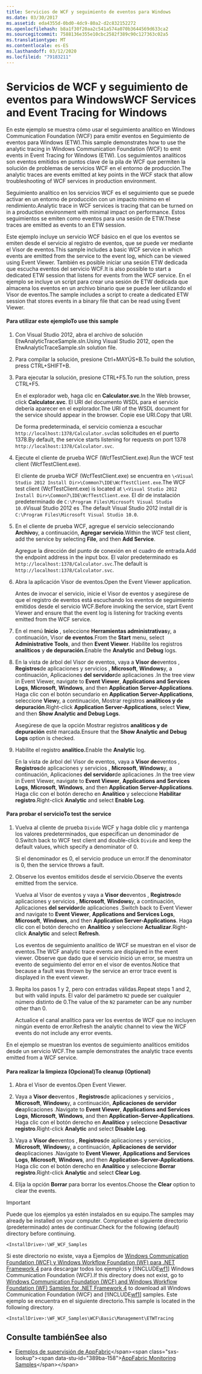```yaml
---
title: Servicios de WCF y seguimiento de eventos para Windows
ms.date: 03/30/2017
ms.assetid: eda4355d-0bd0-4dc9-80a2-d2c832152272
ms.openlocfilehash: b8a1f30f20aa2c541a574a070b3644569d633ca2
ms.sourcegitcommit: 7588136e355e10cbc2582f389c90c127363c02a5
ms.translationtype: MT
ms.contentlocale: es-ES
ms.lasthandoff: 03/12/2020
ms.locfileid: "79183211"
---
```

# <a name="wcf-services-and-event-tracing-for-windows"></a><span data-ttu-id="389ba-102">Servicios de WCF y seguimiento de eventos para Windows</span><span class="sxs-lookup"><span data-stu-id="389ba-102">WCF Services and Event Tracing for Windows</span></span>
<span data-ttu-id="389ba-103">En este ejemplo se muestra cómo usar el seguimiento analítico en Windows Communication Foundation (WCF) para emitir eventos en Seguimiento de eventos para Windows (ETW).</span><span class="sxs-lookup"><span data-stu-id="389ba-103">This sample demonstrates how to use the analytic tracing in Windows Communication Foundation (WCF) to emit events in Event Tracing for Windows (ETW).</span></span> <span data-ttu-id="389ba-104">Los seguimientos analíticos son eventos emitidos en puntos clave de la pila de WCF que permiten la solución de problemas de servicios WCF en el entorno de producción.</span><span class="sxs-lookup"><span data-stu-id="389ba-104">The analytic traces are events emitted at key points in the WCF stack that allow troubleshooting of WCF services in production environment.</span></span>

 <span data-ttu-id="389ba-105">Seguimiento analítico en los servicios WCF es el seguimiento que se puede activar en un entorno de producción con un impacto mínimo en el rendimiento.</span><span class="sxs-lookup"><span data-stu-id="389ba-105">Analytic trace in WCF services is tracing that can be turned on in a production environment with minimal impact on performance.</span></span> <span data-ttu-id="389ba-106">Estos seguimientos se emiten como eventos para una sesión de ETW.</span><span class="sxs-lookup"><span data-stu-id="389ba-106">These traces are emitted as events to an ETW session.</span></span>

 <span data-ttu-id="389ba-107">Este ejemplo incluye un servicio WCF básico en el que los eventos se emiten desde el servicio al registro de eventos, que se puede ver mediante el Visor de eventos.</span><span class="sxs-lookup"><span data-stu-id="389ba-107">This sample includes a basic WCF service in which events are emitted from the service to the event log, which can be viewed using Event Viewer.</span></span> <span data-ttu-id="389ba-108">También es posible iniciar una sesión ETW dedicada que escucha eventos del servicio WCF.</span><span class="sxs-lookup"><span data-stu-id="389ba-108">It is also possible to start a dedicated ETW session that listens for events from the WCF service.</span></span> <span data-ttu-id="389ba-109">En el ejemplo se incluye un script para crear una sesión de ETW dedicada que almacena los eventos en un archivo binario que se puede leer utilizando el Visor de eventos.</span><span class="sxs-lookup"><span data-stu-id="389ba-109">The sample includes a script to create a dedicated ETW session that stores events in a binary file that can be read using Event Viewer.</span></span>

#### <a name="to-use-this-sample"></a><span data-ttu-id="389ba-110">Para utilizar este ejemplo</span><span class="sxs-lookup"><span data-stu-id="389ba-110">To use this sample</span></span>

1. <span data-ttu-id="389ba-111">Con Visual Studio 2012, abra el archivo de solución EtwAnalyticTraceSample.sln.</span><span class="sxs-lookup"><span data-stu-id="389ba-111">Using Visual Studio 2012, open the EtwAnalyticTraceSample.sln solution file.</span></span>

2. <span data-ttu-id="389ba-112">Para compilar la solución, presione Ctrl+MAYÚS+B.</span><span class="sxs-lookup"><span data-stu-id="389ba-112">To build the solution, press CTRL+SHIFT+B.</span></span>

3. <span data-ttu-id="389ba-113">Para ejecutar la solución, presione CTRL+F5.</span><span class="sxs-lookup"><span data-stu-id="389ba-113">To run the solution, press CTRL+F5.</span></span>

     <span data-ttu-id="389ba-114">En el explorador web, haga clic en **Calculator.svc**.</span><span class="sxs-lookup"><span data-stu-id="389ba-114">In the Web browser, click **Calculator.svc**.</span></span> <span data-ttu-id="389ba-115">El URI del documento WSDL para el servicio debería aparecer en el explorador.</span><span class="sxs-lookup"><span data-stu-id="389ba-115">The URI of the WSDL document for the service should appear in the browser.</span></span> <span data-ttu-id="389ba-116">Copie ese URI.</span><span class="sxs-lookup"><span data-stu-id="389ba-116">Copy that URI.</span></span>

     <span data-ttu-id="389ba-117">De forma predeterminada, el servicio comienza a escuchar `http://localhost:1378/Calculator.svc`las solicitudes en el puerto 1378.</span><span class="sxs-lookup"><span data-stu-id="389ba-117">By default, the service starts listening for requests on port 1378 `http://localhost:1378/Calculator.svc`.</span></span>

4. <span data-ttu-id="389ba-118">Ejecute el cliente de prueba WCF (WcfTestClient.exe).</span><span class="sxs-lookup"><span data-stu-id="389ba-118">Run the WCF test client (WcfTestClient.exe).</span></span>

     <span data-ttu-id="389ba-119">El cliente de prueba WCF (WcfTestClient.exe) se encuentra en `\<Visual Studio 2012 Install Dir>\Common7\IDE\WcfTestClient.exe`.</span><span class="sxs-lookup"><span data-stu-id="389ba-119">The WCF test client (WcfTestClient.exe) is located at `\<Visual Studio 2012 Install Dir>\Common7\IDE\WcfTestClient.exe`.</span></span>  <span data-ttu-id="389ba-120">El dir de instalación predeterminado de `C:\Program Files\Microsoft Visual Studio 10.0`Visual Studio 2012 es .</span><span class="sxs-lookup"><span data-stu-id="389ba-120">The default Visual Studio 2012 install dir is `C:\Program Files\Microsoft Visual Studio 10.0`.</span></span>

5. <span data-ttu-id="389ba-121">En el cliente de prueba WCF, agregue el servicio seleccionando **Archivo**y, a continuación, **Agregar servicio**.</span><span class="sxs-lookup"><span data-stu-id="389ba-121">Within the WCF test client, add the service by selecting **File**, and then **Add Service**.</span></span>

     <span data-ttu-id="389ba-122">Agregue la dirección del punto de conexión en el cuadro de entrada.</span><span class="sxs-lookup"><span data-stu-id="389ba-122">Add the endpoint address in the input box.</span></span> <span data-ttu-id="389ba-123">El valor predeterminado es `http://localhost:1378/Calculator.svc`.</span><span class="sxs-lookup"><span data-stu-id="389ba-123">The default is `http://localhost:1378/Calculator.svc`.</span></span>

6. <span data-ttu-id="389ba-124">Abra la aplicación Visor de eventos.</span><span class="sxs-lookup"><span data-stu-id="389ba-124">Open the Event Viewer application.</span></span>

     <span data-ttu-id="389ba-125">Antes de invocar el servicio, inicie el Visor de eventos y asegúrese de que el registro de eventos está escuchando los eventos de seguimiento emitidos desde el servicio WCF.</span><span class="sxs-lookup"><span data-stu-id="389ba-125">Before invoking the service, start Event Viewer and ensure that the event log is listening for tracking events emitted from the WCF service.</span></span>

7. <span data-ttu-id="389ba-126">En el menú **Inicio** , seleccione **Herramientas administrativas**y, a continuación, Visor **de eventos**.</span><span class="sxs-lookup"><span data-stu-id="389ba-126">From the **Start** menu, select **Administrative Tools**, and then **Event Viewer**.</span></span>  <span data-ttu-id="389ba-127">Habilite los registros **analíticos** y **de depuración.**</span><span class="sxs-lookup"><span data-stu-id="389ba-127">Enable the **Analytic** and **Debug** logs.</span></span>

8. <span data-ttu-id="389ba-128">En la vista de árbol del Visor de eventos, vaya a **Visor de**eventos , **Registros**de aplicaciones y servicios , **Microsoft**, **Windows**y, a continuación, Aplicaciones **del servidor**de aplicaciones .</span><span class="sxs-lookup"><span data-stu-id="389ba-128">In the tree view in Event Viewer, navigate to **Event Viewer**, **Applications and Services Logs**, **Microsoft**, **Windows**, and then **Application Server-Applications**.</span></span> <span data-ttu-id="389ba-129">Haga clic con el botón secundario en **Application Server-Applications**, seleccione **View**y, a continuación, Mostrar registros **analíticos y de depuración**.</span><span class="sxs-lookup"><span data-stu-id="389ba-129">Right-click **Application Server-Applications**, select **View**, and then **Show Analytic and Debug Logs**.</span></span>

     <span data-ttu-id="389ba-130">Asegúrese de que la opción Mostrar registros **analíticos y de depuración** esté marcada.</span><span class="sxs-lookup"><span data-stu-id="389ba-130">Ensure that the **Show Analytic and Debug Logs** option is checked.</span></span>

9. <span data-ttu-id="389ba-131">Habilite el registro **analítico.**</span><span class="sxs-lookup"><span data-stu-id="389ba-131">Enable the **Analytic** log.</span></span>

     <span data-ttu-id="389ba-132">En la vista de árbol del Visor de eventos, vaya a **Visor de**eventos , **Registros**de aplicaciones y servicios , **Microsoft**, **Windows**y, a continuación, Aplicaciones **del servidor**de aplicaciones .</span><span class="sxs-lookup"><span data-stu-id="389ba-132">In the tree view in Event Viewer, navigate to **Event Viewer**, **Applications and Services Logs**, **Microsoft**, **Windows**, and then **Application Server-Applications**.</span></span> <span data-ttu-id="389ba-133">Haga clic con el botón derecho en **Analítico** y seleccione **Habilitar registro**.</span><span class="sxs-lookup"><span data-stu-id="389ba-133">Right-click **Analytic** and select **Enable Log**.</span></span>

#### <a name="to-test-the-service"></a><span data-ttu-id="389ba-134">Para probar el servicio</span><span class="sxs-lookup"><span data-stu-id="389ba-134">To test the service</span></span>

1. <span data-ttu-id="389ba-135">Vuelva al cliente de prueba `Divide` WCF y haga doble clic y mantenga los valores predeterminados, que especifican un denominador de 0.</span><span class="sxs-lookup"><span data-stu-id="389ba-135">Switch back to WCF test client and double-click `Divide` and keep the default values, which specify a denominator of 0.</span></span>

     <span data-ttu-id="389ba-136">Si el denominador es 0, el servicio produce un error.</span><span class="sxs-lookup"><span data-stu-id="389ba-136">If the denominator is 0, then the service throws a fault.</span></span>

2. <span data-ttu-id="389ba-137">Observe los eventos emitidos desde el servicio.</span><span class="sxs-lookup"><span data-stu-id="389ba-137">Observe the events emitted from the service.</span></span>

     <span data-ttu-id="389ba-138">Vuelva al Visor de eventos y vaya a **Visor de**eventos , **Registros**de aplicaciones y servicios , **Microsoft**, **Windows**y, a continuación, Aplicaciones **del servidor**de aplicaciones .</span><span class="sxs-lookup"><span data-stu-id="389ba-138">Switch back to Event Viewer and navigate to **Event Viewer**, **Applications and Services Logs**, **Microsoft**, **Windows**, and then **Application Server-Applications**.</span></span> <span data-ttu-id="389ba-139">Haga clic con el botón derecho en **Analítico** y seleccione **Actualizar**.</span><span class="sxs-lookup"><span data-stu-id="389ba-139">Right-click **Analytic** and select **Refresh**.</span></span>

     <span data-ttu-id="389ba-140">Los eventos de seguimiento analítico de WCF se muestran en el visor de eventos.</span><span class="sxs-lookup"><span data-stu-id="389ba-140">The WCF analytic trace events are displayed in the event viewer.</span></span> <span data-ttu-id="389ba-141">Observe que dado que el servicio inició un error, se muestra un evento de seguimiento del error en el visor de eventos.</span><span class="sxs-lookup"><span data-stu-id="389ba-141">Notice that because a fault was thrown by the service an error trace event is displayed in the event viewer.</span></span>

3. <span data-ttu-id="389ba-142">Repita los pasos 1 y 2, pero con entradas válidas.</span><span class="sxs-lookup"><span data-stu-id="389ba-142">Repeat steps 1 and 2, but with valid inputs.</span></span> <span data-ttu-id="389ba-143">El valor del parámetro `N2` puede ser cualquier número distinto de 0.</span><span class="sxs-lookup"><span data-stu-id="389ba-143">The value of the `N2` parameter can be any number other than 0.</span></span>

     <span data-ttu-id="389ba-144">Actualice el canal analítico para ver los eventos de WCF que no incluyen ningún evento de error.</span><span class="sxs-lookup"><span data-stu-id="389ba-144">Refresh the analytic channel to view the WCF events do not include any error events.</span></span>

 <span data-ttu-id="389ba-145">En el ejemplo se muestran los eventos de seguimiento analíticos emitidos desde un servicio WCF.</span><span class="sxs-lookup"><span data-stu-id="389ba-145">The sample demonstrates the analytic trace events emitted from a WCF service.</span></span>

#### <a name="to-cleanup-optional"></a><span data-ttu-id="389ba-146">Para realizar la limpieza (Opcional)</span><span class="sxs-lookup"><span data-stu-id="389ba-146">To cleanup (Optional)</span></span>

1. <span data-ttu-id="389ba-147">Abra el Visor de eventos.</span><span class="sxs-lookup"><span data-stu-id="389ba-147">Open Event Viewer.</span></span>

2. <span data-ttu-id="389ba-148">Vaya a **Visor de**eventos , **Registros**de aplicaciones y servicios , **Microsoft**, **Windows**y, a continuación, **Aplicaciones de servidor de**aplicaciones .</span><span class="sxs-lookup"><span data-stu-id="389ba-148">Navigate to **Event Viewer**, **Applications and Services Logs**, **Microsoft**, **Windows**, and then **Application-Server-Applications**.</span></span> <span data-ttu-id="389ba-149">Haga clic con el botón derecho en **Analítico** y seleccione **Desactivar registro**.</span><span class="sxs-lookup"><span data-stu-id="389ba-149">Right-click **Analytic** and select **Disable Log**.</span></span>

3. <span data-ttu-id="389ba-150">Vaya a **Visor de**eventos , **Registros**de aplicaciones y servicios , **Microsoft**, **Windows**y, a continuación, **Aplicaciones de servidor de**aplicaciones .</span><span class="sxs-lookup"><span data-stu-id="389ba-150">Navigate to **Event Viewer**, **Applications and Services Logs**, **Microsoft**, **Windows**, and then **Application-Server-Applications**.</span></span> <span data-ttu-id="389ba-151">Haga clic con el botón derecho en **Analítico** y seleccione **Borrar registro**.</span><span class="sxs-lookup"><span data-stu-id="389ba-151">Right-click **Analytic** and select **Clear Log**.</span></span>

4. <span data-ttu-id="389ba-152">Elija la opción **Borrar** para borrar los eventos.</span><span class="sxs-lookup"><span data-stu-id="389ba-152">Choose the **Clear** option to clear the events.</span></span>

> [!IMPORTANT]
> <span data-ttu-id="389ba-153">Puede que los ejemplos ya estén instalados en su equipo.</span><span class="sxs-lookup"><span data-stu-id="389ba-153">The samples may already be installed on your computer.</span></span> <span data-ttu-id="389ba-154">Compruebe el siguiente directorio (predeterminado) antes de continuar.</span><span class="sxs-lookup"><span data-stu-id="389ba-154">Check for the following (default) directory before continuing.</span></span>  
>
> `<InstallDrive>:\WF_WCF_Samples`  
>
> <span data-ttu-id="389ba-155">Si este directorio no existe, vaya a Ejemplos de [Windows Communication Foundation (WCF) y Windows Workflow Foundation (WF) para .NET Framework 4](https://www.microsoft.com/download/details.aspx?id=21459) para descargar todos los ejemplos y [!INCLUDE[wf1](../../../../includes/wf1-md.md)] Windows Communication Foundation (WCF).</span><span class="sxs-lookup"><span data-stu-id="389ba-155">If this directory does not exist, go to [Windows Communication Foundation (WCF) and Windows Workflow Foundation (WF) Samples for .NET Framework 4](https://www.microsoft.com/download/details.aspx?id=21459) to download all Windows Communication Foundation (WCF) and [!INCLUDE[wf1](../../../../includes/wf1-md.md)] samples.</span></span> <span data-ttu-id="389ba-156">Este ejemplo se encuentra en el siguiente directorio.</span><span class="sxs-lookup"><span data-stu-id="389ba-156">This sample is located in the following directory.</span></span>  
>
> `<InstallDrive>:\WF_WCF_Samples\WCF\Basic\Management\ETWTracing`  
  
## <a name="see-also"></a><span data-ttu-id="389ba-157">Consulte también</span><span class="sxs-lookup"><span data-stu-id="389ba-157">See also</span></span>

- <span data-ttu-id="389ba-158">[Ejemplos de supervisión de AppFabric](https://docs.microsoft.com/previous-versions/appfabric/ff383407(v=azure.10))</span><span class="sxs-lookup"><span data-stu-id="389ba-158">[AppFabric Monitoring Samples](https://docs.microsoft.com/previous-versions/appfabric/ff383407(v=azure.10))</span></span>
